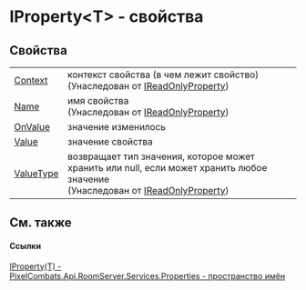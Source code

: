 # IProperty&lt;T&gt; - свойства




## Свойства
<table>
<tr>
<td><a href="af3e1c75-3548-3b77-2d99-863304cde8f7">Context</a></td>
<td>контекст свойства (в чем лежит свойство)<br />(Унаследован от <a href="f6a49c5a-4951-c094-ef7e-66a1e82d853b">IReadOnlyProperty</a>)</td></tr>
<tr>
<td><a href="69834cc4-b41d-c86c-180c-ee7abfd5781c">Name</a></td>
<td>имя свойства<br />(Унаследован от <a href="f6a49c5a-4951-c094-ef7e-66a1e82d853b">IReadOnlyProperty</a>)</td></tr>
<tr>
<td><a href="c72ff97e-289d-3d4d-8882-9abb067cca33">OnValue</a></td>
<td>значение изменилось</td></tr>
<tr>
<td><a href="8fbc7666-7a20-8312-e45f-e40fb2395168">Value</a></td>
<td>значение свойства</td></tr>
<tr>
<td><a href="21a9d847-3438-55af-d1e8-80ef5b0a8eb3">ValueType</a></td>
<td>возвращает тип значения, которое может хранить или null, если может хранить любое значение<br />(Унаследован от <a href="f6a49c5a-4951-c094-ef7e-66a1e82d853b">IReadOnlyProperty</a>)</td></tr>
</table>

## См. также


#### Ссылки
<a href="6ef45c8d-2414-0f16-2d76-3b9017318e75">IProperty(T) - </a>  
<a href="7a6d0ac1-2a42-0f0a-dc90-e72ae4f99370">PixelCombats.Api.RoomServer.Services.Properties - пространство имён</a>  
